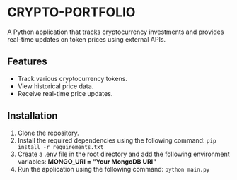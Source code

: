 # CRYPTO-PORTFOLIO
A Python application that tracks cryptocurrency investments and provides real-time updates on token prices using external APIs.
## Features
- Track various cryptocurrency tokens.
- View historical price data.
- Receive real-time price updates.

## Installation
1. Clone the repository.
2. Install the required dependencies using the following command:
```pip install -r requirements.txt```
3. Create a .env file in the root directory and add the following environment variables:
**MONGO_URI = "Your MongoDB URI"**
4. Run the application using the following command:
```python main.py```

